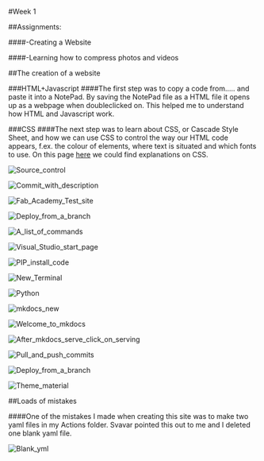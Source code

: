 #Week 1

##Assignments:

####-Creating a Website

####-Learning how to compress photos and videos

##The creation of a website

###HTML+Javascript
####The first step was to copy a code from..... and paste it into a NotePad. By saving the NotePad file as a HTML file it opens up as a webpage when doubleclicked on. This helped me to understand how HTML and Javascript work.

###CSS
####The next step was to learn about CSS, or Cascade Style Sheet, and how we can use CSS to control the way our HTML code appears, f.ex. the colour of elements, where text is situated and which fonts to use. On this page [here](https://www.w3schools.com/css/css_intro.asp) we could find explanations on CSS.

![Source_control](<img/Screenshot 2024-10-04 151818.png>)

![Commit_with_description](<img/Screenshot 2024-10-04 153236.png>)

![Fab_Academy_Test_site](<img/Screenshot 2024-10-04 153554.png>)

![Deploy_from_a_branch](<img/Screenshot 2024-10-04 153636.png>)

![A_list_of_commands](<img/Screenshot 2024-10-05 072552.png>)

![Visual_Studio_start_page](<img/Screenshot 2024-10-05 072815.png>)

![PIP_install_code](<img/Screenshot 2024-10-05 094427.png>)

![New_Terminal](<img/Screenshot 2024-10-05 095331.png>)

![Python](<img/Screenshot 2024-10-05 100154.png>)

![mkdocs_new](<img/Screenshot 2024-10-05 100524.png>)

![Welcome_to_mkdocs](<img/Screenshot 2024-10-05 122626.png>)


![After_mkdocs_serve_click_on_serving](<img/Screenshot 2024-10-05 122940.png>)

![Pull_and_push_commits](<img/Screenshot 2024-10-05 125137.png>)

![Deploy_from_a_branch](<img/Screenshot 2024-10-05 125351.png>)

![Theme_material](<img/Screenshot 2024-10-05 132432.png>)

##Loads of mistakes

####One of the mistakes I made when creating this site was to make two yaml files in my Actions folder. Svavar pointed this out to me and I deleted one blank yaml file.

![Blank_yml](<img/Screenshot 2024-10-05 133423.png>)






